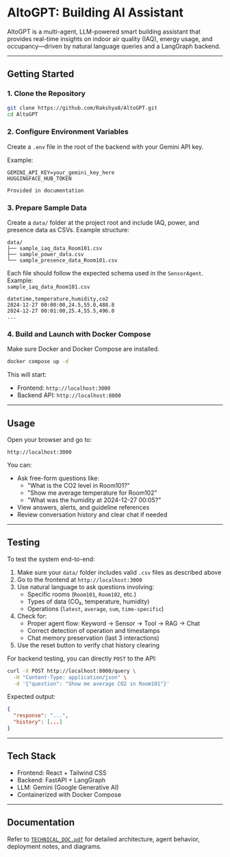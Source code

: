 # AltoGPT: Building AI Assistant

AltoGPT is a multi-agent, LLM-powered smart building assistant that provides real-time insights on indoor air quality (IAQ), energy usage, and occupancy—driven by natural language queries and a LangGraph backend.

---

## Getting Started

### 1. Clone the Repository

```bash
git clone https://github.com/Rakshya8/AltoGPT.git
cd AltoGPT
```

### 2. Configure Environment Variables

Create a `.env` file in the root of the backend with your Gemini API key.

Example:

```env
GEMINI_API_KEY=your_gemini_key_here
HUGGINGFACE_HUB_TOKEN

Provided in documentation
```

### 3. Prepare Sample Data

Create a `data/` folder at the project root and include IAQ, power, and presence data as CSVs. Example structure:

```
data/
├── sample_iaq_data_Room101.csv
├── sample_power_data.csv
└── sample_presence_data_Room101.csv
```

Each file should follow the expected schema used in the `SensorAgent`. Example:  
`sample_iaq_data_Room101.csv`
```csv
datetime,temperature,humidity,co2
2024-12-27 00:00:00,24.5,55.0,488.8
2024-12-27 00:01:00,25.4,55.5,496.0
...
```

### 4. Build and Launch with Docker Compose

Make sure Docker and Docker Compose are installed.

```bash
docker compose up -d
```

This will start:
- Frontend: `http://localhost:3000`
- Backend API: `http://localhost:8000`

---

## Usage

Open your browser and go to:

```
http://localhost:3000
```

You can:
- Ask free-form questions like:
  - "What is the CO2 level in Room101?"
  - "Show me average temperature for Room102"
  - "What was the humidity at 2024-12-27 00:05?"
- View answers, alerts, and guideline references
- Review conversation history and clear chat if needed

---

## Testing

To test the system end-to-end:

1. Make sure your `data/` folder includes valid `.csv` files as described above
2. Go to the frontend at `http://localhost:3000`
3. Use natural language to ask questions involving:
   - Specific rooms (`Room101`, `Room102`, etc.)
   - Types of data (CO₂, temperature, humidity)
   - Operations (`latest`, `average`, `sum`, `time-specific`)
4. Check for:
   - Proper agent flow: Keyword → Sensor → Tool → RAG → Chat
   - Correct detection of operation and timestamps
   - Chat memory preservation (last 3 interactions)
5. Use the reset button to verify chat history clearing

For backend testing, you can directly `POST` to the API:
```bash
curl -X POST http://localhost:8000/query \
  -H "Content-Type: application/json" \
  -d '{"question": "Show me average CO2 in Room101"}'
```

Expected output:
```json
{
  "response": "...",
  "history": [...]
}
```

---

## Tech Stack

- Frontend: React + Tailwind CSS
- Backend: FastAPI + LangGraph
- LLM: Gemini (Google Generative AI)
- Containerized with Docker Compose

---

## Documentation

Refer to [`TECHNICAL_DOC.pdf`]([./TECHNICAL_DOC.md](https://github.com/Rakshya8/AltoGPT/blob/master/Documentation.pdf)) for detailed architecture, agent behavior, deployment notes, and diagrams.


